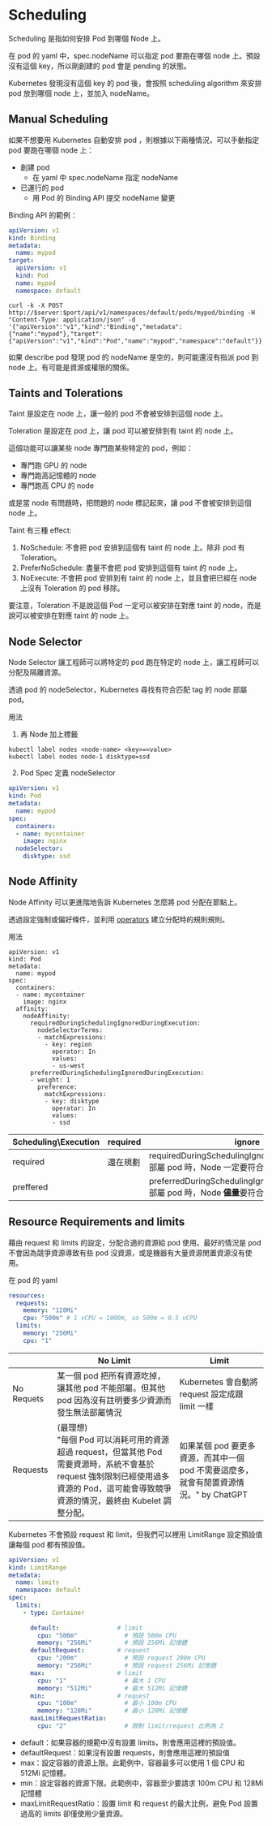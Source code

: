 # Scheduling

Scheduling 是指如何安排 Pod 到哪個 Node 上。

在 pod 的 yaml 中，spec.nodeName 可以指定 pod 要跑在哪個 node 上。預設沒有這個 key，所以剛創建的 pod 會是 pending 的狀態。

Kubernetes 發現沒有這個 key 的 pod 後，會按照 scheduling algorithm 來安排 pod 放到哪個 node 上，並加入 nodeName。

## Manual Scheduling

如果不想要用 Kubernetes 自動安排 pod ，則根據以下兩種情況，可以手動指定 pod 要跑在哪個 node 上：

- 創建 pod
    - 在 yaml 中 spec.nodeName 指定 nodeName
- 已運行的 pod
    - 用 Pod 的 Binding API 提交 nodeName 變更

Binding API 的範例：

```yaml
apiVersion: v1
kind: Binding
metadata:
  name: mypod
target:
  apiVersion: v1
  kind: Pod
  name: mypod
  namespace: default
```

```
curl -k -X POST http://$server:$port/api/v1/namespaces/default/pods/mypod/binding -H "Content-Type: application/json" -d '{"apiVersion":"v1","kind":"Binding","metadata":{"name":"mypod"},"target":{"apiVersion":"v1","kind":"Pod","name":"mypod","namespace":"default"}}'
```

如果 describe pod 發現 pod 的 nodeName 是空的，則可能還沒有指派 pod 到 node 上。有可能是資源或權限的關係。


## Taints and Tolerations

Taint 是設定在 node 上，讓一般的 pod 不會被安排到這個 node 上。

Toleration 是設定在 pod 上，讓 pod 可以被安排到有 taint 的 node 上。

這個功能可以讓某些 node 專門跑某些特定的 pod，例如：

- 專門跑 GPU 的 node
- 專門跑高記憶體的 node
- 專門跑高 CPU 的 node

或是當 node 有問題時，把問題的 node 標記起來，讓 pod 不會被安排到這個 node 上。

Taint 有三種 effect: 

1. NoSchedule: 不會把 pod 安排到這個有 taint 的 node 上。除非 pod 有 Toleration。
2. PreferNoSchedule: 盡量不會把 pod 安排到這個有 taint 的 node 上。
3. NoExecute: 不會把 pod 安排到有 taint 的 node 上，並且會把已經在 node 上沒有 Toleration 的 pod 移除。

要注意，Toleration 不是說這個 Pod 一定可以被安排在對應 taint 的 node，而是說可以被安排在對應 taint 的 node 上。

## Node Selector

Node Selector 讓工程師可以將特定的 pod 跑在特定的 node 上，讓工程師可以分配及隔離資源。

透過 pod 的 nodeSelector，Kubernetes 尋找有符合匹配 tag 的 node 部屬 pod。

用法

1. 再 Node 加上標籤

```
kubectl label nodes <node-name> <key>=<value>
kubectl label nodes node-1 disktype=ssd
```

2. Pod Spec 定義 nodeSelector

```yaml
apiVersion: v1
kind: Pod
metadata:
  name: mypod
spec:
  containers:
  - name: mycontainer
    image: nginx
  nodeSelector:
    disktype: ssd
```

## Node Affinity

Node Affinity 可以更進階地告訴 Kubernetes 怎麼將 pod 分配在節點上。

透過設定強制或偏好條件，並利用 [operators](https://kubernetes.io/docs/concepts/scheduling-eviction/assign-pod-node/#operators) 建立分配時的規則規則。

用法

```
apiVersion: v1
kind: Pod
metadata:
  name: mypod
spec:
  containers:
  - name: mycontainer
    image: nginx
  affinity:
    nodeAffinity:
      requiredDuringSchedulingIgnoredDuringExecution:
        nodeSelectorTerms:
        - matchExpressions:
          - key: region
            operator: In
            values:
            - us-west
      preferredDuringSchedulingIgnoredDuringExecution:
      - weight: 1
        preference:
          matchExpressions:
          - key: disktype
            operator: In
            values:
            - ssd
 ```

| Scheduling\Execution | required | ignore                                                                                  |
| -------------------- | -------- | --------------------------------------------------------------------------------------- |
| required             | 還在規劃 | requiredDuringSchedulingIgnoredDuringExecution<br>部屬 pod 時，Node 一定要符合條件      |
| preffered            |          | preferredDuringSchedulingIgnoredDuringExecution<br>部屬 pod 時，Node **儘量**要符合條件 |

## Resource Requirements and limits

藉由 request 和 limits 的設定，分配合適的資源給 pod 使用。最好的情況是 pod 不會因為競爭資源導致有些 pod 沒資源，或是機器有大量資源閒置資源沒有使用。

在 pod 的 yaml 

```yaml
resources:
  requests:
    memory: "128Mi"
    cpu: "500m" # 1 vCPU = 1000m, so 500m = 0.5 vCPU
  limits:
    memory: "256Mi"
    cpu: "1"
```

|            | No Limit                                                                                            | Limit                                                                      |
| ---------- | --------------------------------------------------------------------------------------------------- | -------------------------------------------------------------------------- |
| No Requets | 某一個 pod 把所有資源吃掉，讓其他 pod 不能部屬。但其他 pod 因為沒有註明要多少資源而發生無法部屬情況 | Kubernetes 會自動將 request 設定成跟 limit 一樣                            |
| Requests   | (最理想)<br>"每個 Pod 可以消耗可用的資源超過 request，但當其他 Pod 需要資源時，系統不會基於 request 強制限制已經使用過多資源的 Pod，這可能會導致競爭資源的情況，最終由 Kubelet 調整分配。| 如果某個 pod 要更多資源，而其中一個 pod 不需要這麼多，就會有閒置資源情況。" by ChatGPT |

Kubernetes 不會預設 request 和 limit，但我們可以裡用 LimitRange 設定預設值讓每個 pod 都有預設值。

```yaml
apiVersion: v1
kind: LimitRange
metadata:
  name: limits
  namespace: default
spec:
  limits:
    - type: Container
           
      default:                # limit
        cpu: "500m"             # 預設 500m CPU
        memory: "256Mi"         # 預設 256Mi 記憶體
      defaultRequest:         # request
        cpu: "200m"             # 預設 request 200m CPU
        memory: "256Mi"         # 預設 request 256Mi 記憶體
      max:                    # limit
        cpu: "1"                # 最大 1 CPU
        memory: "512Mi"         # 最大 512Mi 記憶體
      min:                    # request
        cpu: "100m"             # 最小 100m CPU
        memory: "128Mi"         # 最小 128Mi 記憶體
      maxLimitRequestRatio:
        cpu: "2"                # 限制 limit/request 比例為 2
```

- default：如果容器的規範中沒有設置 limits，則會應用這裡的預設值。
- defaultRequest：如果沒有設置 requests，則會應用這裡的預設值
- max：設定容器的資源上限。此範例中，容器最多可以使用 1 個 CPU 和 512Mi 記憶體。
- min：設定容器的資源下限。此範例中，容器至少要請求 100m CPU 和 128Mi 記憶體
- maxLimitRequestRatio：設置 limit 和 request 的最大比例，避免 Pod 設置過高的 limits 卻僅使用少量資源。


